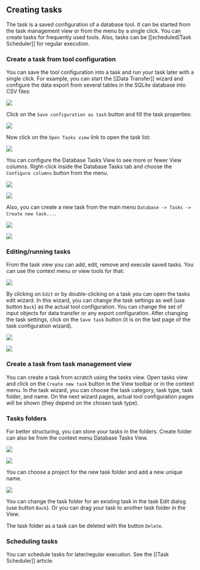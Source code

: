 ## Creating tasks
The task is a saved configuration of a database tool. It can be started from the task management view or from the menu by a single click.
You can create tasks for frequently used tools.
Also, tasks can be [[scheduled|Task Scheduler]] for regular execution.

### Create a task from tool configuration
You can save the tool configuration into a task and run your task later with a single click.
For example, you can start the [[Data Transfer]] wizard and configure the data export from several tables in the SQLite database into CSV files:

![](images/ug/tools/task-save-from-tool.png)

Click on the `Save configuration as task` button and fill the task properties:

![](images/ug/tools/task-create-dialog.png)

Now click on the `Open Tasks view` link to open the task list:

![](images/ug/tools/task-view.png)

You can configure the Database Tasks View to see more or fewer View columns. Right-click inside the Database Tasks tab and choose the `Configure columns` button from the menu.

![](images/ug/tools/task-view-configure.png)

![](images/ug/tools/task-view-configure-dialog.png)

Also, you can create a new task from the main menu `Database -> Tasks -> Create new task...`.

![](images/ug/tools/task-main-menu.png)

![](images/ug/tools/task-main-menu-create.png)

### Editing/running tasks

From the task view you can add, edit, remove and execute saved tasks.
You can use the context menu or view tools for that:

![](images/ug/tools/task-view-menu.png)

By clicking on `Edit` or by double-clicking on a task you can open the tasks edit wizard. In this wizard, you can change the task settings as well (use button `Back`) as the actual tool configuration. You can change the set of input objects for data transfer or any export configuration. After changing the task settings, click on the `Save task` button (it is on the last page of the task configuration wizard).

![](images/ug/tools/task-edit-wizard-objects-back.png)

![](images/ug/tools/task-edit-wizard-objects.png)

### Create a task from task management view
You can create a task from scratch using the tasks view. Open tasks view and click on the  `Create new task` button in the View toolbar or in the context menu.
In the task wizard, you can choose the task category, task type, task folder, and name. On the next wizard pages, actual tool configuration pages will be shown (they depend on the chosen task type).

### Tasks folders

For better structuring, you can store your tasks in the folders. Create folder can also be from the context menu Database Tasks View.

![](images/ug/tools/task-folders-menu.png)

![](images/ug/tools/task-folders-menu-2.png)

You can choose a project for the new task folder and add a new unique name.

![](images/ug/tools/task-folders-create-dialog.png)

You can change the task folder for an existing task in the task Edit dialog (use button `Back`). Or you can drag your task to another task folder in the View.

The task folder as a task can be deleted with the button `Delete`.

### Scheduling tasks

You can schedule tasks for later/regular execution. See the [[Task Scheduler]] article.

